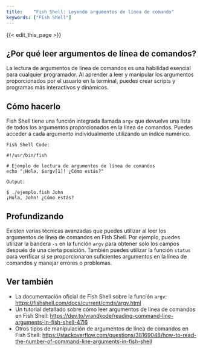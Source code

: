 ```yaml
---
title:    "Fish Shell: Leyendo argumentos de línea de comando"
keywords: ["Fish Shell"]
---
```


{{< edit_this_page >}}

## ¿Por qué leer argumentos de línea de comandos?

La lectura de argumentos de línea de comandos es una habilidad esencial para cualquier programador. Al aprender a leer y manipular los argumentos proporcionados por el usuario en la terminal, puedes crear scripts y programas más interactivos y dinámicos.

## Cómo hacerlo

Fish Shell tiene una función integrada llamada `argv` que devuelve una lista de todos los argumentos proporcionados en la línea de comandos. Puedes acceder a cada argumento individualmente utilizando un índice numérico.

```
Fish Shell Code:

#!/usr/bin/fish

# Ejemplo de lectura de argumentos de línea de comandos
echo "¡Hola, $argv[1]! ¿Cómo estás?"

```

```
Output:

$ ./ejemplo.fish John
¡Hola, John! ¿Cómo estás?
```

## Profundizando

Existen varias técnicas avanzadas que puedes utilizar al leer los argumentos de línea de comandos en Fish Shell. Por ejemplo, puedes utilizar la bandera `-s` en la función `argv` para obtener solo los campos después de una cierta posición. También puedes utilizar la función `status` para verificar si se proporcionaron suficientes argumentos en la línea de comandos y manejar errores o problemas.

## Ver también

- La documentación oficial de Fish Shell sobre la función `argv`: https://fishshell.com/docs/current/cmds/argv.html
- Un tutorial detallado sobre cómo leer argumentos de línea de comandos en Fish Shell: https://dev.to/vrandkode/reading-command-line-arguments-in-fish-shell-47l6
- Otros tipos de manipulación de argumentos de línea de comandos en Fish Shell: https://stackoverflow.com/questions/38169048/how-to-read-the-number-of-command-line-arguments-in-fish-shell